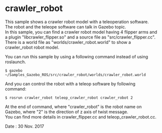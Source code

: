 # crawler_robot  

This sample shows a crawler robot model with a teleoperation software.  
The robot and the teleope software can talk in Gazebo topic.  
In this sample, you can find a crawler robot model having 4 flipper arms and a plugin "libcrawler_flipper.so" and a source file as "src/crawler_flipper.cc".  
There is a world file as "worlds/crawler_robot.world" to show a crawler_robot robot model.  

You can run this sample by using a following command instead of using roslaunch.  

    $ gazebo ~/Samples_Gazebo_ROS/src/crawler_robot/worlds/crawler_robot.world  

And you can control the robot with a teleop software by following command:  

    $ rosrun crawler_robot teleop_crawler_robot crawler_robot 2  
    
At the end of command, where "crawler_robot" is the robot name on Gazebo, where "2" is the direction of z axis of twist message.  
You can find more details in crawler_flipper.cc and teleop_crawler_robot.cc.  
    
Date : 30 Nov. 2017

